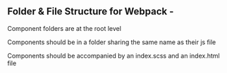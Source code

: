 ## Folder & File Structure for Webpack - 

Component folders are at the root level

Components should be in a folder sharing the same name as their js file

Components should be accompanied by an index.scss and an index.html file